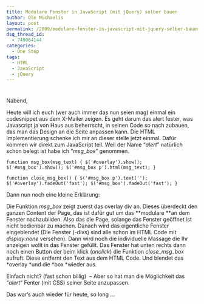 ```yaml
---
title: Modulare Fenster in JavaScript (mit jQuery) selber bauen
author: Ole Michaelis
layout: post
permalink: /2009/modulare-fenster-in-javascript-mit-jquery-selber-bauen/
dsq_thread_id:
  - 749064144
categories:
  - One Step
tags:
  - HTML
  - JavaScript
  - jQuery
---
```

# 

Nabend,

Heute will ich euch (wer auch immer das nun seien mag) einmal ein codesnippet aus dem X-Mailer zeigen. Es geht darum das alert fester, was Javascript ja von Haus aus beherrscht, in seinen Code so nach zubauen, das man das Design an die Seite anpassen kann. Die HTML Implementierung schenke ich mir an dieser stelle jetzt einmal. Dafür kommen wir direkt zum JavaScript teil. Weil der Name “*alert*” natürlich schon belegt ist habe ich “*msg_box*” genommen.

`function msg_box(msg_text) {
$('#overlay').show();
$('#msg_box').show();
$('#msg_box p').html(msg_text);
}`

`function close_msg_box() {
$('#msg_box p').text('');
$('#overlay').fadeOut('fast');
$('#msg_box').fadeOut('fast');
}`

Dann nun noch eine kleine Erklärung:

Die Funktion *msg_box* zeigt zuerst das overlay div an. Dieses überdeckt den ganzen Content der Page, das ist dafür gut um das **modulare **an dem Fenster nachzubilden. Also das die Page, solange das Fenster geöffnet ist nicht bedienbar zu machen. Danach wird das eigentliche Fenster eingeblendet (Die Fenster (-divs) sind alle schon im HTML Code mit *display:none* versehen). Dann wird noch die individuelle Massage die Ihr anzeigen wollt in das Fenster gefüllt. Das Fenster hat unten rechts dann noch einen Button der beim klick (*onclick*) die Funktion *close\_msg\_box* aufruft. Diese entfernt den Text aus dem HTML Code. Und blendet das *overlay *und die *box *wieder aus.

Einfach nicht? (fast schon billig)  – Aber so hat man die Möglichkeit das “*alert*” Fenter (mit CSS) seiner Seite anzupassen.

Das war’s auch wieder für heute, so long …

